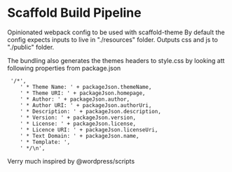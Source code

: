 # Scaffold Build Pipeline

Opinionated webpack config to be used with scaffold-theme
By default the config expects inputs to live in "./resources" folder.
Outputs css and js to "./public" folder.



The bundling also generates the themes headers to style.css by looking att following properties from package.json

```
 '/*',
    ' * Theme Name: ' + packageJson.themeName,
    ' * Theme URI: ' + packageJson.homepage,
    ' * Author: ' + packageJson.author,
    ' * Author URI: ' + packageJson.authorUri,
    ' * Description: ' + packageJson.description,
    ' * Version: ' + packageJson.version,
    ' * License: ' + packageJson.license,
    ' * Licence URI: ' + packageJson.licenseUri,
    ' * Text Domain: ' + packageJson.name,
    ' * Template: ',
    ' */\n',
```

Verry much inspired by @wordpress/scripts